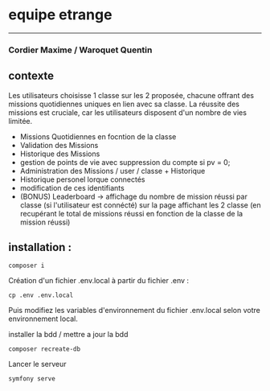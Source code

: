# equipe etrange
***

### Cordier Maxime / Waroquet Quentin

## contexte
Les utilisateurs choisisse 1 classe sur les 2 proposée, chacune offrant des missions quotidiennes uniques en lien avec sa classe. La réussite des missions est cruciale, car les utilisateurs disposent d'un nombre de vies limitée.

- Missions Quotidiennes en focntion de la classe
- Validation des Missions
- Historique des Missions
- gestion de points de vie avec suppression du compte si pv = 0;
- Administration des Missions / user / classe + Historique
- Historique personel lorque connectés
- modification de ces identifiants
- (BONUS) Leaderboard -> affichage du nombre de mission réussi par classe (si l'utilisateur est connécté) sur la page affichant les 2 classe (en recupérant le total de missions réussi en fonction de la classe de la mission réussi)



## installation :
```
composer i
```
Création d'un fichier .env.local à partir du fichier .env :
```
cp .env .env.local
```
Puis modifiez les variables d'environnement du fichier .env.local selon votre environnement local.

installer la bdd / mettre a jour la bdd
```
composer recreate-db
```
Lancer le serveur
```
symfony serve
```


